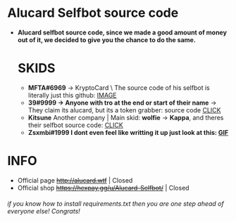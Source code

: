 # Alucard Selfbot source code
  - **Alucard selfbot source code, since we made a good amount of money out of it, we decided to give you the chance to do the same.**

    # SKIDS
      + **MFTA#6969** -> KryptoCard \ The source code of his selfbot is literally just this github: [IMAGE](https://files.sanitary.wtf/h7ga00g1.png)
      + **39#9999 -> Anyone with tro at the end or start of their name** -> They claim its alucard, but its a token grabber: source code [CLICK](https://hasteb.in/exedadeq.py)
      + **Kitsune** Another company | Main skid: **wolfie** -> **Kappa**, and theres their selfbot source code: [CLICK](https://hastebin.com/uqedaridac.py)
      + **Zsxmbi#1999 I dont even feel like writting it up just look at this: [GIF](https://heroin.is-ne.at/YMimtL.gif)**
      
# INFO
 - Official page ~~http://alucard.wtf~~ | Closed
 - Official shop ~~https://hexpay.gg/u/Alucard-Selfbot/~~ | Closed

###### if you know how to install requirements.txt then you are one step ahead of everyone else! Congrats!
